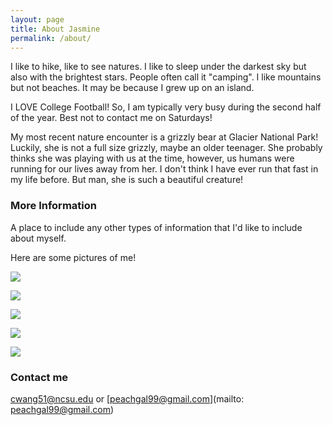 ```yaml
---
layout: page
title: About Jasmine
permalink: /about/
---
```


I like to hike, like to see natures. I like to sleep under the darkest sky but also with the brightest stars. People often call it "camping". I like mountains but not beaches. It may be because I grew up on an island. 

I LOVE College Football! So, I am typically very busy during the second half of the year. Best not to contact me on Saturdays!

My most recent nature encounter is a grizzly bear at Glacier National Park! Luckily, she is not a full size grizzly, maybe an older teenager. She probably thinks she was playing with us at the time, however, us humans were running for our lives away from her. I don't think I have ever run that fast in my life before. But man, she is such a beautiful creature!

### More Information

A place to include any other types of information that I'd like to include about myself.

Here are some pictures of me!

![](C:/Users/peach/Documents/ST558/ST558_blogpost2/jas1.png)

![](C:/Users/peach/Documents/ST558/ST558_blogpost2/jas2.png)

![](C:/Users/peach/Documents/ST558/ST558_blogpost2/jas3.png)

![](C:/Users/peach/Documents/ST558/ST558_blogpost2/jas4.png)

![](C:/Users/peach/Documents/ST558/ST558_blogpost2/jas5.png)

### Contact me

[cwang51@ncsu.edu](mailto:cwang51@ncsu.edu) 
or 
[peachgal99@gmail.com](mailto: peachgal99@gmail.com)
